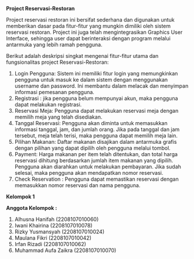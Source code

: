 **Project Reservasi-Restoran**
 
Project reservasi restoran ini bersifat sederhana dan digunakan untuk memberikan dasar pada fitur-fitur yang mungkin dimiliki oleh sistem reservasi restoran. Project ini juga telah mengintegrasikan Graphics User Interface, sehingga user dapat berinteraksi dengan program melalui antarmuka yang lebih ramah pengguna. 

Berikut adalah deskripsi singkat mengenai fitur-fitur utama dan fungsionalitas project Reservasi-Restoran:
1. Login Pengguna: Sistem ini memiliki fitur login yang memungkinkan pengguna untuk masuk ke dalam sistem dengan menggunakan username dan password. Ini membantu dalam melacak dan menyimpan informasi pemesanan pengguna.
2. Registrasi : jika pengguna belum mempunyai akun, maka pengguna dapat melakukan registrasi.
3. Reservasi Meja: Pengguna dapat melakukan reservasi meja dengan memilih meja yang telah disediakan. 
4. Tanggal Reservasi: Pengguna akan diminta untuk memasukkan informasi tanggal, jam, dan jumlah orang. Jika pada tanggal dan jam tersebut, meja telah terisi, maka pengguna dapat memilih meja lain. 
5. Pilihan Makanan: Daftar makanan disajikan dalam antarmuka grafis dengan pilihan yang dapat dipilih oleh pengguna melalui tombol.
6. Payment: Harga makanan per item telah ditentukan, dan total harga reservasi dihitung berdasarkan jumlah item makanan yang dipilih. Pengguna akan diarahkan untuk melakukan pembayaran. Jika sudah selesai, maka pengguna akan mendapatkan nomor reservasi. 
7. Check Reservation : Pengguna dapat memastikan reservasi dengan memasukkan nomor reservasi dan nama pengguna. 


**Kelompok 1**

**Anggota Kelompok :**
1. Alhusna Hanifah (2208107010060)
2. Iwani Khairina (2208107010078)
3. Rizky Yusmansyah (2208107010024)
4. Maulana Fikri (2208107010042)
5. Irfan Rizadi (2208107010062)
6. Muhammad Aufa Zaikra (2208107010070)
